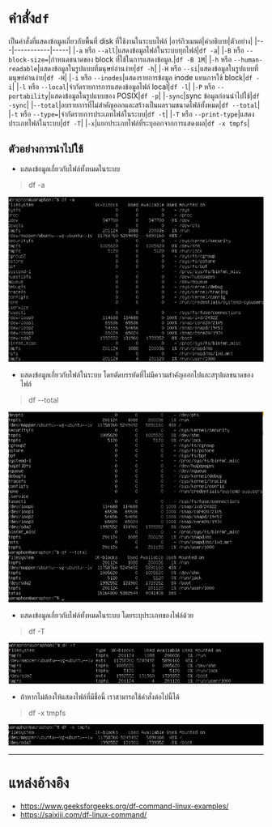 # คำสั่ง`df`
เป็นคำสั่งที่แสดงข้อมูลเกี่ยวกับพื้นที่ disk ที่ใช้งานในระบบไฟล์
|อาร์กิวเมนต์|คำอธิบาย|ตัวอย่าง|
|---|-----------|-----|
|`-a` หรือ `--all`|แสดงข้อมูลไฟล์ในระบบทุกไฟล์|`df -a`|
|`-B` หรือ `--block-size=`|กำหนดขนาดของ block ที่ใช้ในการแสดงข้อมูล.|`df -B 1M`|
|`-h` หรือ `--human-readable`|แสดงข้อมูลในรูปแบบที่มนุษย์อ่านง่าย|`df -h`|
|`-H` หรือ `--si`|แสดงข้อมูลในรูปแบบที่มนุษย์อ่านง่าย|`df -H`|
|`-i` หรือ `--inodes`|แสดงรายการข้อมูล inode แทนการใช้ block|`df -i`|
|`-l` หรือ `--local`|จำกัดรายการการแสดงข้อมูลไฟล์ local|`df -l`|
|`-P` หรือ `--portability`|แสดงข้อมูลในรูปแบบของ POSIX|`df -p`|
|`-sync`|sync ข้อมูลก่อนนำไปใช้|`df -sync`|
|`--total`|ลบรายการที่ไม่สำคัญออกและสร้างเป็นผลรวมขนาดไฟล์ทั้งหมด|`df --total`|
|`-t` หรือ `--type=`|จำกัดรายการประเภทไฟล์ในระบบ|`df -t`|
|`-T` หรือ `--print-type`|แสดงประเภทไฟล์ในระบบ|`df -T`|
|`-x`|แยกประเภทไฟล์ที่ระบุออกจากการแสดงผล|`df -x tmpfs`|
## ตัวอย่างการนำไปใช้
- แสดงข้อมูลเกี่ยวกับไฟล์ทั้งหมดในระบบ
> df -a

![df-a.png](../../Assets/df/df-a.png)
- แสดงข้อมูลเกี่ยวกับไฟล์ในระบบ โดยตัดบรรทัดที่ไม่มีความสำคัญออกไปและสรุปผลขนาดของไฟล์
> df --total

![df--total.png](../../Assets/df/df--total.png)
- แสดงข้อมูลเกี่ยวกับไฟล์ทั้งหมดในระบบ โดยระบุประเภทของไฟล์ด้วย
> df -T

![df-T.png](../../Assets/df/df-T.png)
- ถ้าหากไม่ต้องให้แสดงไฟล์ที่มีชื่อนี้ เราสามารถใช้คำสั่งต่อไปนี้ได้
> df -x tmpfs

![df-x.png](../../Assets/df/df-x.png)
***
# แหล่งอ้างอิง
- https://www.geeksforgeeks.org/df-command-linux-examples/
- https://saixiii.com/df-linux-command/

